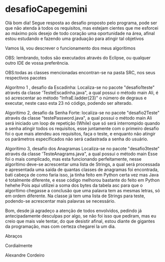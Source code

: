 # desafioCapegemini
Olá bom dia!
Segue resposta ao desafio proposto pelo programa, pode ser que não atenda à todos os requisitos, mas estejam cientes que me esforcei ao máximo
pois desejo de todo coração uma oportunidade na área, afinal estou estudando e fazendo uma graduação para atingir tal objetivos

Vamos lá, vou descrever o funcionamento dos meus algorítimos

OBS: lembrando, todos são executados através do Eclipse, ou qualquer outro IDE de vossa preferência.

OBS:todas as classes mencionadas encontran-se na pasta SRC, nos seus respectivos pacotes

Algorítmo 1 , desafio da Escadinha:
Localiza-se no pacote "desafio1teste" através da classe 'TesteEscadinha.java", a qual possui o método main
Ali, é só acrescentar ao método "InfraE.ladder(23)" o número de degraus e executar, neste caso esta 23 nó código, podendo ser alterado.


Algorítimo 2, desafio da Senha Forte:
localiza-se no pacote "desafio2Teste" através da classe "testePassword.java", a qual possui o método main
Ali será iniciado um loop de repetição (While) que só será interrompido quando a senha atingir todos os requisitos, esse juntamente com o primeiro desafio foi
o que mais atendeu aos requisitos, faça o teste, e enquanto não atingir os parâmetros especificados não será cadastrada a senha do usuário.

Algorítimo 3, desafio dos Anagramas
Localiza-se no pacote "desafio3teste" através da classe 'TesteAnagrams.java", a qual possui o método main
Esse foi o mais complicado, mas esta funcionando perfeitamente, nesse algorítimo deve-se acrescentar uma lista de Strings,
a qual será processada e apresentada uma saída de quantas classes de anagramas foi encontrada, bati cabeça de como faria isso, ja tinha feito em Python certa vez
mas Java é totalmente diferente, e esse código melhorou bastante do feito em Python hehehe
Pois aqui utilizei a soma dos bytes da tabela asc para que o algorítimo chegasse a conclusão que uma palavra tem as mesmas letras, só em ordem diferente.
Na classe já tem uma lista de Strings para teste, podendo-se acrescentar mais palavras se necessário.

Bom, desde já agradeço a atenção de todos envolvidos, pedindo já antecipadamente desculpas por algo, se não foi isso que pediram,
mas eu creio que mais vale tentar, do que desistir afinal, estou diante de gigantes da programação, mas
com certeza chegarei la um dia.

Abraços

Cordialmente

Alexandre Cordeiro
